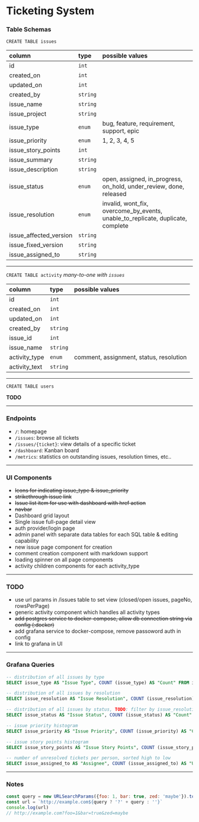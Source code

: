 # Ticketing System

### Table Schemas

`CREATE TABLE issues`

| column | type | possible values |
|:---|:---|:---|
| id | `int` |  |
| created_on | `int` |  |
| updated_on | `int` |  |
| created_by | `string` |  |
| issue_name | `string` |  |
| issue_project | `string` |  |
| issue_type | `enum` | bug, feature, requirement, support, epic |
| issue_priority | `enum` | 1, 2, 3, 4, 5 |
| issue_story_points | `int` |  |
| issue_summary | `string` |  |
| issue_description | `string` |  |
| issue_status | `enum` | open, assigned, in_progress, on_hold, under_review, done, released |
| issue_resolution | `enum` | invalid, wont_fix, overcome_by_events, unable_to_replicate, duplicate, complete |
| issue_affected_version | `string` |  |
| issue_fixed_version | `string` |  |
| issue_assigned_to | `string` |  |

---

`CREATE TABLE activity` *many-to-one with `issues`*

| column | type | possible values |
|:---|:---|:---|
| id | `int` |  |
| created_on | `int` |  |
| updated_on | `int` |  |
| created_by | `string` |  |
| issue_id | `int` |  |
| issue_name | `string` |  |
| activity_type | `enum` | comment, assignment, status, resolution |
| activity_text | `string` |  |

---

`CREATE TABLE users`

**TODO**

---

### Endpoints

- `/`: homepage
- `/issues`: browse all tickets
- `/issues/{ticket}`: view details of a specific ticket
- `/dashboard`: Kanban board
- `/metrics`: statistics on outstanding issues, resolution times, etc..

---

### UI Components
- ~~Icons for indicating issue_type & issue_priority~~
- ~~strikethrough issue link~~
- ~~Issue list item for use with dashboard with href action~~
- ~~navbar~~
- Dashboard grid layout
- Single issue full-page detail view
- auth provider/login page
- admin panel with separate data tables for each SQL table & editing capability
- new issue page component for creation
- comment creation component with markdown support
- loading spinner on all page components
- activity children components for each activity_type

---

### TODO
- use url params in /issues table to set view (closed/open issues, pageNo, rowsPerPage)
- generic activity component which handles all activity types
- ~~add postgres service to docker-compose, allow db connection string via config (:docker)~~
- add grafana service to docker-compose, remove passoword auth in config
- link to grafana in UI

---

### Grafana Queries

```sql
-- distribution of all issues by type
SELECT issue_type AS "Issue Type", COUNT (issue_type) AS "Count" FROM issues GROUP BY issue_type ORDER BY 1;

-- distribution of all issues by resolution
SELECT issue_resolution AS "Issue Resolution", COUNT (issue_resolution) AS "Count" FROM issues GROUP BY issue_resolution ORDER BY 1;

-- distribution of all issues by status, TODO: filter by issue_resolution LIKE '%unresolved%'
SELECT issue_status AS "Issue Status", COUNT (issue_status) AS "Count" FROM issues GROUP BY issue_status ORDER BY 1;

-- issue priority histogram
SELECT issue_priority AS "Issue Priority", COUNT (issue_priority) AS "Count" FROM issues GROUP BY issue_priority ORDER BY 1;

-- issue story points histogram
SELECT issue_story_points AS "Issue Story Points", COUNT (issue_story_points) AS "Count" FROM issues GROUP BY issue_story_points ORDER BY 1;

-- number of unresolved tickets per person, sorted high to low
SELECT issue_assigned_to AS "Assignee", COUNT (issue_assigned_to) AS "Unresolved Issues" FROM issues WHERE issue_resolution LIKE '%unresolved%' GROUP BY issue_assigned_to ORDER BY 2 DESC;
```

---

### Notes

```js
const query = new URLSearchParams({foo: 1, bar: true, zed: 'maybe'}).toString()
const url = `http://example.com${query ? '?' + query : ''}`
console.log(url)
// http://example.com?foo=1&bar=true&zed=maybe
```
